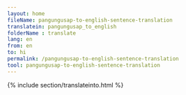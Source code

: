 ```yaml
---
layout: home
fileName: pangungusap-to-english-sentence-translation
translatein: pangungusap_to_english
folderName : translate
lang: en
from: en
to: hi
permalink: /pangungusap-to-english-sentence-translation
tool: pangungusap-to-english-sentence-translation
---
```

{% include section/translateinto.html %}
